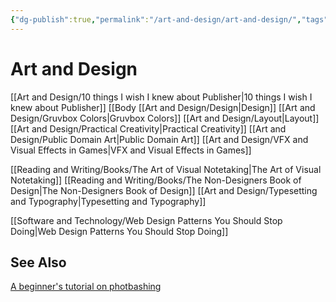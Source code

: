 ```yaml
---
{"dg-publish":true,"permalink":"/art-and-design/art-and-design/","tags":["Art","Design","landing"],"noteIcon":1}
---
```



# Art and Design

[[Art and Design/10 things I wish I knew about Publisher\|10 things I wish I knew about Publisher]]
[[Body 
[[Art and Design/Design\|Design]]
[[Art and Design/Gruvbox Colors\|Gruvbox Colors]]
[[Art and Design/Layout\|Layout]]
[[Art and Design/Practical Creativity\|Practical Creativity]]
[[Art and Design/Public Domain Art\|Public Domain Art]]
[[Art and Design/VFX and Visual Effects in Games\|VFX and Visual Effects in Games]]

[[Reading and Writing/Books/The Art of Visual Notetaking\|The Art of Visual Notetaking]]
[[Reading and Writing/Books/The Non-Designers Book of Design\|The Non-Designers Book of Design]]
[[Art and Design/Typesetting and Typography\|Typesetting and Typography]]

[[Software and Technology/Web Design Patterns You Should Stop Doing\|Web Design Patterns You Should Stop Doing]]

## See Also

[A beginner's tutorial on photbashing](https://www.youtube.com/watch?v=GYrUzzS8SnE&feature=youtu.be)
